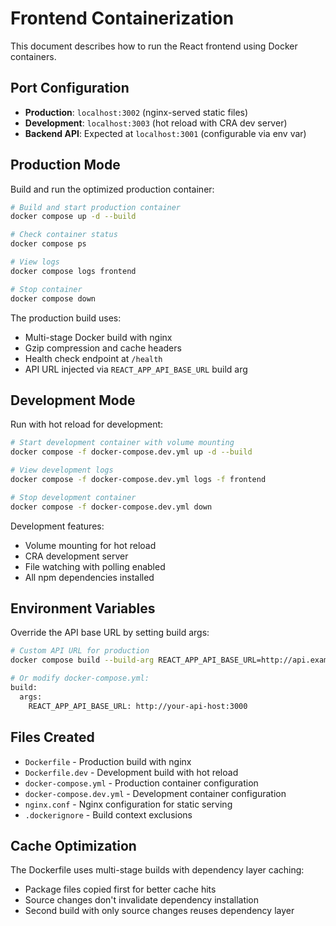 # Frontend Containerization

This document describes how to run the React frontend using Docker containers.

## Port Configuration

- **Production**: `localhost:3002` (nginx-served static files)
- **Development**: `localhost:3003` (hot reload with CRA dev server)
- **Backend API**: Expected at `localhost:3001` (configurable via env var)

## Production Mode

Build and run the optimized production container:

```bash
# Build and start production container
docker compose up -d --build

# Check container status
docker compose ps

# View logs
docker compose logs frontend

# Stop container
docker compose down
```

The production build uses:
- Multi-stage Docker build with nginx
- Gzip compression and cache headers
- Health check endpoint at `/health`
- API URL injected via `REACT_APP_API_BASE_URL` build arg

## Development Mode

Run with hot reload for development:

```bash
# Start development container with volume mounting
docker compose -f docker-compose.dev.yml up -d --build

# View development logs
docker compose -f docker-compose.dev.yml logs -f frontend

# Stop development container
docker compose -f docker-compose.dev.yml down
```

Development features:
- Volume mounting for hot reload
- CRA development server
- File watching with polling enabled
- All npm dependencies installed

## Environment Variables

Override the API base URL by setting build args:

```bash
# Custom API URL for production
docker compose build --build-arg REACT_APP_API_BASE_URL=http://api.example.com frontend

# Or modify docker-compose.yml:
build:
  args:
    REACT_APP_API_BASE_URL: http://your-api-host:3000
```

## Files Created

- `Dockerfile` - Production build with nginx
- `Dockerfile.dev` - Development build with hot reload
- `docker-compose.yml` - Production container configuration
- `docker-compose.dev.yml` - Development container configuration  
- `nginx.conf` - Nginx configuration for static serving
- `.dockerignore` - Build context exclusions

## Cache Optimization

The Dockerfile uses multi-stage builds with dependency layer caching:
- Package files copied first for better cache hits
- Source changes don't invalidate dependency installation
- Second build with only source changes reuses dependency layer